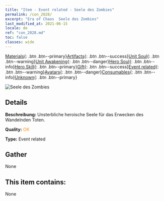 ```yaml
---
title: "Item - Event related - Seele des Zombies"
permalink: /con_2028/
excerpt: "Era of Chaos  Seele des Zombies"
last_modified_at: 2021-06-15
locale: de
ref: "con_2028.md"
toc: false
classes: wide
---
```

 [Materials](/ItemsDE/){: .btn .btn--primary}[Artifacts](/ItemsDE/Artifacts/){: .btn .btn--success}[Unit Soul](/ItemsDE/UnitSoul/){: .btn .btn--warning}[Unit Awakening](/ItemsDE/UnitAwakening/){: .btn .btn--danger}[Hero Soul](/ItemsDE/HeroSoul/){: .btn .btn--info}[Hero Skill](/ItemsDE/HeroSkill/){: .btn .btn--primary}[Gift](/ItemsDE/Gift/){: .btn .btn--success}[Event related](/ItemsDE/Events/){: .btn .btn--warning}[Avatars](/ItemsDE/Avatars/){: .btn .btn--danger}[Consumables](/ItemsDE/Consumables/){: .btn .btn--info}[Unknown](/ItemsDE/Unknown/){: .btn .btn--primary}

 ![Seele des Zombies](/images/t/juexing_302.png)

## Details
 **Beschreibung:** Unsterbliche heroische Seele für das Erwecken des Wandelnden Toten.

 **Quality:** <span style="color: #FF8C00">OK</span>

 **Type:** Event related

## Gather

  None

## This item contains:

  None

